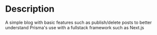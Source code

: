 # Description

A simple blog with basic features such as publish/delete posts to better understand Prisma's use with a fullstack framework such as Next.js
